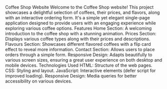 Coffee Shop Website
Welcome to the Coffee Shop website! This project showcases a delightful selection of coffees, their prices, and flavors, along with an interactive ordering form. It's a simple yet elegant single-page application designed to provide users with an engaging experience while exploring various coffee options.
Features
Home Section: A welcoming introduction to the coffee shop with a stunning animation.
Prices Section: Displays various coffee types along with their prices and descriptions.
Flavours Section: Showcases different flavored coffees with a flip card effect to reveal more information.
Contact Section: Allows users to place orders through a simple form.
Responsive Design: Adapts beautifully to various screen sizes, ensuring a great user experience on both desktop and mobile devices.
Technologies Used
HTML: Structure of the web pages.
CSS: Styling and layout.
JavaScript: Interactive elements (defer script for improved loading).
Responsive Design: Media queries for better accessibility on various devices.
